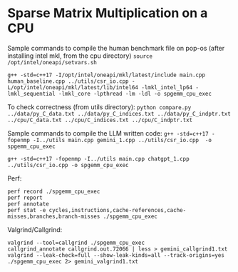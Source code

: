 # Sparse Matrix Multiplication on a CPU

Sample commands to compile the human benchmark file on pop-os (after installing intel mkl, from the cpu directory)
`source /opt/intel/oneapi/setvars.sh`

`g++ -std=c++17 -I/opt/intel/oneapi/mkl/latest/include main.cpp human_baseline.cpp ../utils/csr_io.cpp -L/opt/intel/oneapi/mkl/latest/lib/intel64 -lmkl_intel_lp64 -lmkl_sequential -lmkl_core -lpthread -lm -ldl -o spgemm_cpu_exec`

To check correctness (from utils directory):
`python compare.py ../data/py_C_data.txt ../data/py_C_indices.txt ../data/py_C_indptr.txt ../cpu/C_data.txt ../cpu/C_indices.txt ../cpu/C_indptr.txt`

Sample commands to compile the LLM written code:
`g++ -std=c++17 -fopenmp -I../utils main.cpp gemini_1.cpp ../utils/csr_io.cpp  -o spgemm_cpu_exec`

`g++ -std=c++17 -fopenmp -I../utils main.cpp chatgpt_1.cpp ../utils/csr_io.cpp -o spgemm_cpu_exec`

Perf:

```
perf record ./spgemm_cpu_exec
perf report
perf annotate
perf stat -e cycles,instructions,cache-references,cache-misses,branches,branch-misses ./spgemm_cpu_exec
```

Valgrind/Callgrind:

```
valgrind --tool=callgrind ./spgemm_cpu_exec
callgrind_annotate callgrind.out.72066 | less > gemini_callgrind1.txt
valgrind --leak-check=full --show-leak-kinds=all --track-origins=yes ./spgemm_cpu_exec 2> gemini_valgrind1.txt
```
